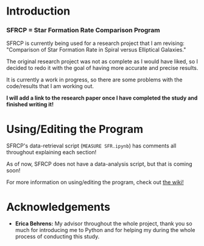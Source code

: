 # Introduction

### SFRCP = Star Formation Rate Comparison Program

SFRCP is currently being used for a research project that I am revising: "Comparison of Star Formation Rate in Spiral versus Elliptical Galaxies."

The original research project was not as complete as I would have liked, so I decided to redo it with the goal of having more accurate and precise results.

It is currently a work in progress, so there are some problems with the code/results that I am working out.

**I will add a link to the research paper once I have completed the study and finished writing it!**

# Using/Editing the Program

SFRCP's data-retrieval script (`MEASURE SFR.ipynb`) has comments all throughout explaining each section!

As of now, SFRCP does not have a data-analysis script, but that is coming soon!

For more information on using/editing the program, check out [the wiki!](https://github.com/Wo0fle/SFR-Research-v2/wiki)

# Acknowledgements

- **Erica Behrens:** My advisor throughout the whole project, thank you so much for introducing me to Python and for helping my during the whole process of conducting this study.

